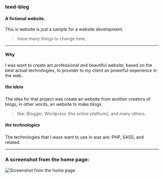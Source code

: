 ### teed-blog

#### A fictional website.

This is website is just a sample for a website development.

> Have many things to change here.

---

#### Why

I was want to create am professional and beautiful website, based on the best actual technologies, to provider to my client an powerful experience in the web.

##### the ideia

The idea for that project was create an website from another creators of blogs, in other words, an website to make blogs.
> like: Blogger, Wordpress (the online platform), and many others.

##### the technologies

The technologies that I wass want to use in was are: PHP, SASS, and related.


---


### A screenshot from the home page:

![Screenshot from the home page](/../master/project/images/Scheenshot-Jun.18.png)
